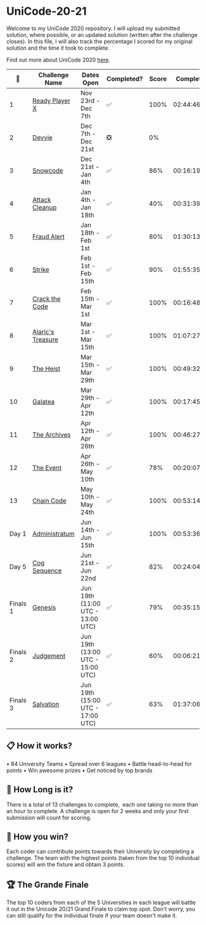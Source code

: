 # UniCode-20-21

Welcome to my UniCode 2020 repository. I will upload my submitted solution, where possible, or an updated solution (written after the challenge closes). In this file, I will also track the percentage I scored for my original solution and the time it took to complete.

Find out more about UniCode 2020 [here](https://www.showcode.io/unicode/).


:pencil: | Challenge Name     | Dates Open          | Completed?         | Score | Completion Time
---------|--------------------|---------------------|--------------------|-------|------------------
1        | [Ready Player X][1]| Nov 23rd - Dec 7th  | :white_check_mark: | 100%  | 02:44:46.2200000
2        | [Devvie][2]        | Dec 7th - Dec 21st  | :negative_squared_cross_mark: |   0%  | 
3        | [Snowcode][3]      | Dec 21st - Jan 4th  | :white_check_mark: |  86%  | 00:16:19.5440000
4        | [Attack Cleanup][4]| Jan 4th - Jan 18th  | :white_check_mark: |  40%  | 00:31:39.3140000
5        | [Fraud Alert][5]   | Jan 18th - Feb 1st  | :white_check_mark: |  80%  | 01:30:13.7770000
6        | [Strike][6]        | Feb 1st - Feb 15th  | :white_check_mark: |  90%  | 01:55:35.9870000
7        | [Crack the Code][7]| Feb 15th - Mar 1st  | :white_check_mark: | 100%  | 00:16:48.2320000
8        | [Alaric's Treasure][8]	| Mar 1st - Mar 15th  | :white_check_mark: | 100%  | 01:07:27.3770000
9        | [The Heist][9]     		| Mar 15th - Mar 29th | :white_check_mark: | 100%  | 00:49:32.4630000
10       | [Galatea][10]       		| Mar 29th - Apr 12th | :white_check_mark: | 100%  | 00:17:45.1150000
11       | [The Archives][11]  		| Apr 12th - Apr 26th | :white_check_mark: | 100%  | 00:46:27.8400000
12       | [The Event][12]     		| Apr 26th - May 10th | :white_check_mark: | 78%   | 00:20:07.8110000
13       | [Chain Code][13]    		| May 10th - May 24th | :white_check_mark: | 100%  | 00:53:14.0470000
Day 1    | [Administratum][14]      | Jun 14th - Jun 15th | :white_check_mark: | 100%  | 00:53:36
Day 5    | [Cog Sequence][18]       | Jun 21st - Jun 22nd | :white_check_mark: | 82%   | 00:24:04
Finals 1 | [Genesis][15]            | Jun 19th (11:00 UTC - 13:00 UTC) | :white_check_mark: | 79% | 00:35:15
Finals 2 | [Judgement][16]          | Jun 19th (13:00 UTC - 15:00 UTC) | :white_check_mark: | 60% | 00:06:21
Finals 3 | [Salvation][17]          | Jun 19th (15:00 UTC - 17:00 UTC) | :white_check_mark: | 63% | 01:37:06





## :clipboard:  How it works?

• 84 University Teams
• Spread over 6 leagues
• Battle head-to-head for points
• Win awesome prizes
• Get noticed by top brands

## :red_car:  How Long is it?

There is a total of 13 challenges to complete,  each one taking no more than an hour to complete. 
A challenge is open for 2 weeks and only your first submission will count for scoring.

## :rocket:  How you win?

Each coder can contribute points towards their University by completing a challenge. 
The team with the highest points (taken from the top 10 individual scores) will win the fixture and obtain 3 points.

## :trophy: The Grande Finale

The top 10 coders from each of the 5 Universities in each league will battle it out in the Unicode 20/21 Grand Finale to claim top spot.
Don't worry, you can still qualify for the individual finale if your team doesn't make it.

[1]:https://github.com/namd97/showcode-Unicode-20-21/tree/main/src/unicode2021/namd97/challenge01/Cipher.java
[2]:https://github.com/namd97/showcode-Unicode-20-21/tree/main/src/unicode2021/namd97/challenge02/Solution.java
[3]:https://github.com/namd97/showcode-Unicode-20-21/tree/main/src/unicode2021/namd97/challenge03/Solution.java
[4]:https://github.com/namd97/showcode-Unicode-20-21/tree/main/src/unicode2021/namd97/challenge04/AttackCleanup.java
[5]:https://github.com/namd97/showcode-Unicode-20-21/tree/main/src/unicode2021/namd97/challenge05/PairValidator.java
[6]:https://github.com/namd97/showcode-Unicode-20-21/tree/main/src/unicode2021/namd97/challenge06/Solution.java
[7]:https://github.com/namd97/showcode-Unicode-20-21/tree/main/src/unicode2021/namd97/challenge07/Solution.java
[8]:https://github.com/namd97/showcode-Unicode-20-21/tree/main/src/unicode2021/namd97/challenge08/Solution.java
[9]:https://github.com/namd97/showcode-Unicode-20-21/tree/main/src/unicode2021/namd97/challenge09/Solution.java
[10]:https://github.com/namd97/showcode-Unicode-20-21/tree/main/src/unicode2021/namd97/challenge10/Solution.java
[11]:https://github.com/namd97/showcode-Unicode-20-21/tree/main/src/unicode2021/namd97/challenge11/Solution.java
[12]:https://github.com/namd97/showcode-Unicode-20-21/tree/main/src/unicode2021/namd97/challenge12/Solution.java
[13]:https://github.com/namd97/showcode-Unicode-20-21/tree/main/src/unicode2021/namd97/challenge13/Solution.java
[14]:https://github.com/namd97/showcode-Unicode-20-21/tree/main/src/unicode2021/namd97/day1/Solution.java
[15]:https://github.com/namd97/showcode-Unicode-20-21/tree/main/src/unicode2021/namd97/finals1/Solution.java
[16]:https://github.com/namd97/showcode-Unicode-20-21/tree/main/src/unicode2021/namd97/finals2/Solution.java
[17]:https://github.com/namd97/showcode-Unicode-20-21/tree/main/src/unicode2021/namd97/finals3/Solution.java
[18]:https://github.com/namd97/showcode-Unicode-20-21/tree/main/src/unicode2021/namd97/day5/Solution.java
